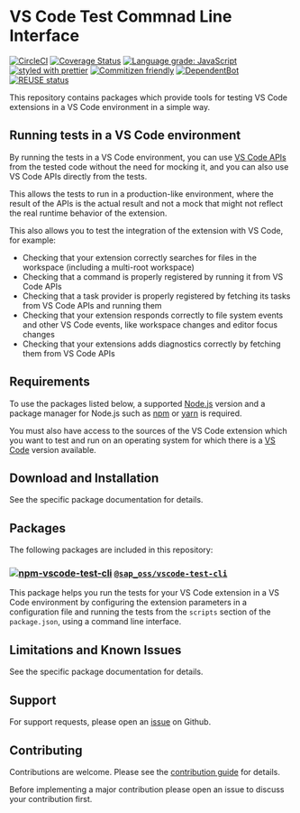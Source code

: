 # VS Code Test Commnad Line Interface

[![CircleCI](https://circleci.com/gh/SAP/vscode-test-cli.svg?style=svg)](https://circleci.com/gh/SAP/vscode-test-cli)
[![Coverage Status](https://coveralls.io/repos/github/SAP/vscode-test-cli/badge.svg?branch=main)](https://coveralls.io/github/SAP/vscode-test-cli?branch=main)
[![Language grade: JavaScript](https://img.shields.io/lgtm/grade/javascript/g/SAP/vscode-test-cli.svg?logo=lgtm&logoWidth=18)](https://lgtm.com/projects/g/SAP/vscode-test-cli/context:javascript)
[![styled with prettier](https://img.shields.io/badge/styled_with-prettier-ff69b4.svg)](https://github.com/prettier/prettier)
[![Commitizen friendly](https://img.shields.io/badge/commitizen-friendly-brightgreen.svg)](http://commitizen.github.io/cz-cli/)
[![DependentBot](https://api.dependabot.com/badges/status?host=github&repo=SAP/vscode-test-cli)](https://dependabot.com/)
[![REUSE status](https://api.reuse.software/badge/github.com/SAP/vscode-test-cli)](https://api.reuse.software/info/github.com/SAP/vscode-test-cli)

This repository contains packages which provide tools for testing VS Code extensions in a VS Code environment in a simple way.

## Running tests in a VS Code environment

By running the tests in a VS Code environment, you can use [VS Code APIs](https://code.visualstudio.com/api/references/vscode-api) from the tested code without the need for mocking it, and you can also use VS Code APIs directly from the tests.

This allows the tests to run in a production-like environment, where the result of the APIs is the actual result and not a mock that might not reflect the real runtime behavior of the extension.

This also allows you to test the integration of the extension with VS Code, for example:

- Checking that your extension correctly searches for files in the workspace (including a multi-root workspace)
- Checking that a command is properly registered by running it from VS Code APIs
- Checking that a task provider is properly registered by fetching its tasks from VS Code APIs and running them
- Checking that your extension responds correctly to file system events and other VS Code events, like workspace changes and editor focus changes
- Checking that your extensions adds diagnostics correctly by fetching them from VS Code APIs

## Requirements

To use the packages listed below, a supported [Node.js](https://nodejs.org/en/about/releases/) version and a package manager for Node.js such as [npm](https://www.npmjs.com/get-npm) or [yarn](https://yarnpkg.com/) is required.

You must also have access to the sources of the VS Code extension which you want to test and run on an operating system for which there is a [VS Code](https://code.visualstudio.com/download) version available.

## Download and Installation

See the specific package documentation for details.

## Packages

The following packages are included in this repository:

### [![npm-vscode-test-cli](https://img.shields.io/npm/v/@sap_oss/vscode-test-cli)](https://www.npmjs.com/package/@sap_oss/vscode-test-cli) [`@sap_oss/vscode-test-cli`](packages/vscode-test-cli)

This package helps you run the tests for your VS Code extension in a VS Code environment by configuring the extension parameters in a configuration file and running the tests from the `scripts` section of the `package.json`, using a command line interface.

## Limitations and Known Issues

See the specific package documentation for details.

## Support

For support requests, please open an [issue](https://github.com/SAP/vscode-test-cli/issues) on Github.

## Contributing

Contributions are welcome. Please see the [contribution guide](CONTRIBUTING.md) for details.

Before implementing a major contribution please open an issue to discuss your contribution first.
